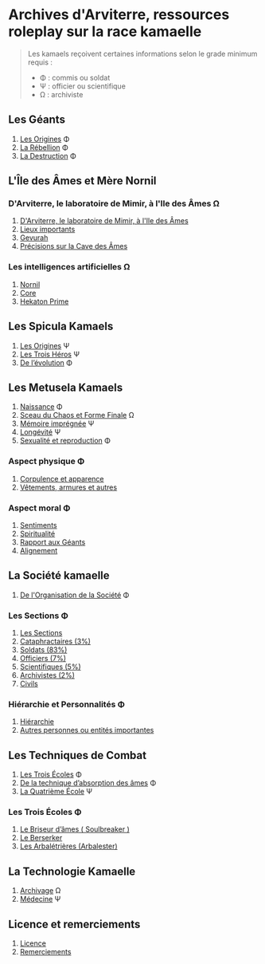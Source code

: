 # Archives d'Arviterre, ressources roleplay sur la race kamaelle

> Les kamaels reçoivent certaines informations selon le grade minimum requis :
> - &Phi; : commis ou soldat
> - &Psi; : officier ou scientifique
> - &Omega; : archiviste

## Les Géants

1. [Les Origines](les-geants/les-origines.md) &Phi;
1. [La Rébellion](les-geants/la-rebellion.md) &Phi;
1. [La Destruction](les-geants/la-destruction.md) &Phi;

## L'Île des Âmes et Mère Nornil

### D'Arviterre, le laboratoire de Mimir, à l'Ile des Âmes &Omega;

1. [D'Arviterre, le laboratoire de Mimir, à l'Ile des Âmes](ile-des-ames-et-mere-nornil/arviterre-le-laboratoire-de-mimir-a-ile-des-ames.md)
1. [Lieux importants](ile-des-ames-et-mere-nornil/arviterre-le-laboratoire-de-mimir-a-ile-des-ames/lieux-importants.md)
1. [Gevurah](ile-des-ames-et-mere-nornil/arviterre-le-laboratoire-de-mimir-a-ile-des-ames/gevurah.md)
1. [Précisions sur la Cave des Âmes](ile-des-ames-et-mere-nornil/arviterre-le-laboratoire-de-mimir-a-ile-des-ames/precisions-sur-la-cave-des-ames.md)

### Les intelligences artificielles &Omega;

1. [Nornil](ile-des-ames-et-mere-nornil/les-intelligences-artificelles/nornil.md)
1. [Core](ile-des-ames-et-mere-nornil/les-intelligences-artificelles/core.md)
1. [Hekaton Prime](ile-des-ames-et-mere-nornil/les-intelligences-artificelles/hekaton-prime.md)

## Les Spicula Kamaels

1. [Les Origines](les-spicula-kamael/les-origines.md) &Psi;
1. [Les Trois Héros](les-spicula-kamael/les-trois-heros.md) &Psi;
1. [De l’évolution](les-spicula-kamael/de-evolution.md) &Phi;

## Les Metusela Kamaels

1. [Naissance](les-metusela-kamael/naissance.md) &Phi;
1. [Sceau du Chaos et Forme Finale](les-metusela-kamael/sceau-du-chaos-et-forme-finale.md) &Omega;
1. [Mémoire imprégnée](les-metusela-kamael/memoire-impregnee.md) &Psi;
1. [Longévité](les-metusela-kamael/longevite.md) &Psi;
1. [Sexualité et reproduction](les-metusela-kamael/sexualite-et-reproduction.md) &Phi;

### Aspect physique &Phi;

1. [Corpulence et apparence](les-metusela-kamael/aspect-physique/corpulence-et-apparence.md)
1. [Vêtements, armures et autres](les-metusela-kamael/aspect-physique/vetements-armures-et-autres.md)

### Aspect moral &Phi;

1. [Sentiments](les-metusela-kamael/aspect-moral/sentiments.md)
1. [Spiritualité](les-metusela-kamael/aspect-moral/spiritualite.md)
1. [Rapport aux Géants](les-metusela-kamael/aspect-moral/rapport-aux-geants.md)
1. [Alignement](les-metusela-kamael/aspect-moral/alignement.md)</span></h4>

## La Société kamaelle

1. [De l'Organisation de la Société](la-societe-kamaelle/de-organisation-de-la-societe.md) &Phi;

### Les Sections &Phi;

1. [Les Sections](la-societe-kamaelle/les-sections.md)
1. [Cataphractaires (3%)](la-societe-kamaelle/les-sections/cataphractaires.md)
1. [Soldats (83%)](la-societe-kamaelle/les-sections/soldats.md)
1. [Officiers (7%)](la-societe-kamaelle/les-sections/officiers.md)
1. [Scientifiques (5%)](la-societe-kamaelle/les-sections/scientifiques.md)
1. [Archivistes (2%)](la-societe-kamaelle/les-sections/archivistes.md)
1. [Civils](la-societe-kamaelle/les-sections/civils.md)

### Hiérarchie et Personnalités &Phi;

1. [Hiérarchie](la-societe-kamaelle/hierarchie-et-personnalites/hierarchie.md)
1. [Autres personnes ou entités importantes](la-societe-kamaelle/hierarchie-et-personnalites/autres-personnes-ou-entites-importantes.md)

## Les Techniques de Combat

1. [Les Trois Écoles](les-techniques-de-combat/les-trois-ecoles.md) &Phi;
1. [De la technique d’absorption des âmes](les-techniques-de-combat/de-la-technique-absorption-des-ames.md) &Phi;
1. [La Quatrième École](les-techniques-de-combat/la-quatrieme-ecole.md) &Psi;

### Les Trois Écoles &Phi;

1. [Le Briseur d’âmes ( Soulbreaker )](les-techniques-de-combat/les-trois-ecoles/le-briseur-ames.md)
1. [Le Berserker](les-techniques-de-combat/les-trois-ecoles/le-berserker.md)
1. [Les Arbalétrières (Arbalester)](les-techniques-de-combat/les-trois-ecoles/les-arbaletrieres.md)

## La Technologie Kamaelle

1. [Archivage](la-technologie-kamaelle/archivage.md) &Omega;
1. [Médecine](la-technologie-kamaelle/medecine.md) &Psi;

## Licence et remerciements

1. [Licence](licence-et-remerciements/licence.md)
1. [Remerciements](licence-et-remerciements/remerciements.md)

